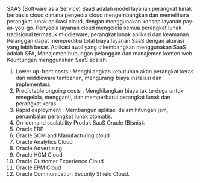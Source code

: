 SAAS (Software as a Service)
      SaaS adalah model layanan perangkat lunak berbasis cloud dimana penyedia cloud mengembangkan dan memelihara perangkat
lunak aplikasi cloud, dengan menggunakan konsep layanan pay-as-you-go. Penyedia layanan cloud mengelola semua perangkat lunak 
tradisional termasuk middleware, perangkat lunak aplikasi dan keamanan. Pelanggan dapat memprediksi total biaya layanan SaaS dengan
akurasi yang lebih besar. 
Aplikasi awal yang dikembangkan menggunakan SaaS adalah SFA, Manajemen hubungan pelanggan dan manajemen konten web. 
Keuntungan menggunakan SaaS adalah: 
1. Lower up-front costs : Menghilangkan kebutuhan akan perangkat keras dan middleware tambahan, mengurangi biaya instalasi dan implementasi.
2. Predivtable ongoing costs : Menghilangkan biaya tak terduga untuk mnegelola, mengganti, dan memperbarui perangkat lunak dan perangkat keras. 
3. Rapid deployment : Membangun aplikasi dalam hitungan jam, penambalan perangkat lunak otomatis.
4. On-demand scalability 
Produk SaaS Oracle (Bisnis): 
1. Oracle ERP
2. Oracle SCM and Manufacturing cloud
3. Oracle Analytics Cloud
4. Oracle Advertising
5. Oracle HCM Cloud
6. Oracle Customer Experience Cloud
7. Oracle EPM Cloud 
8. Oracle Communication Security Shield Cloud. 

   
